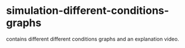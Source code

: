 # simulation-different-conditions-graphs
contains different different conditions graphs and an explanation video.
